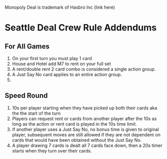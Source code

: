 Monopoly Deal is trademark of Hasbro Inc (link here)

# Seattle Deal Crew Rule Addendums
## For All Games
1. On your first turn you must play 1 card
2. House and Hotel add M7 to rent on your full set
3. A rent/double rent 2 card combo is considered a single action group. 
4. A Just Say No card applies to an entire action group.
5. 

## Speed Round
1. 10s per player starting when they have picked up both their cards aka the the start of the turn
2. Players can request rent or cards from another player after the 10s as long as the action or rent card is played in the 10s time limit.
3. If another player uses a Just Say No, no bonus time is given to original player, subsequent moves are still allowed if they are not dependent on cards that would have been obtained without the Just Say No.
4. A player drawing 7 cards is dealt all 7 cards face down, then a 20s timer starts when they turn over their cards.
